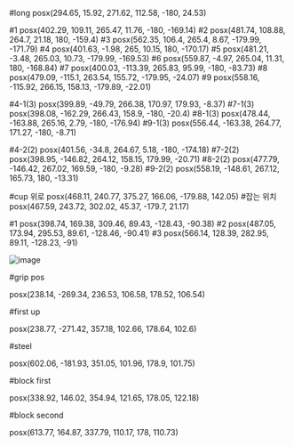 #long
posx(294.65, 15.92, 271.62, 112.58, -180, 24.53)


#1
posx(402.29, 109.11, 265.47, 11.76, -180, -169.14)
#2
posx(481.74, 108.88, 264.7, 21.18, 180, -159.4)
#3
posx(562.35, 106.4, 265.4, 8.67, -179.99, -171.79)
#4
posx(401.63, -1.98, 265, 10.15, 180, -170.17)
#5
posx(481.21, -3.48, 265.03, 10.73, -179.99, -169.53)
#6
posx(559.87, -4.97, 265.04, 11.31, 180, -168.84)
#7
posx(400.03, -113.39, 265.83, 95.99, -180, -83.73)
#8
posx(479.09, -115.1, 263.54, 155.72, -179.95, -24.07)
#9
posx(558.16, -115.92, 266.15, 158.13, -179.89, -22.01)

#4-1(3)
posx(399.89, -49.79, 266.38, 170.97, 179.93, -8.37)
#7-1(3)
posx(398.08, -162.29, 266.43, 158.9, -180, -20.4)
#8-1(3)
posx(478.44, -163.88, 265.16, 2.79, -180, -176.94)
#9-1(3)
posx(556.44, -163.38, 264.77, 171.27, -180, -8.71)

#4-2(2)
posx(401.56, -34.8, 264.67, 5.18, -180, -174.18)
#7-2(2)
posx(398.95, -146.82, 264.12, 158.15, 179.99, -20.71)
#8-2(2)
posx(477.79, -146.42, 267.02, 169.59, -180, -9.28)
#9-2(2)
posx(558.19, -148.61, 267.12, 165.73, 180, -13.31)

#cup 위로
posx(468.11, 240.77, 375.27, 166.06, -179.88, 142.05)
#잡는 위치
posx(467.59, 243.72, 302.02, 45.37, -179.7, 21.17)



#1
posx(398.74, 169.38, 309.46, 89.43, -128.43, -90.38)
#2
posx(487.05, 173.94, 295.53, 89.61, -128.46, -90.41)
#3
posx(566.14, 128.39, 282.95, 89.11, -128.23, -91)

![image](https://github.com/user-attachments/assets/25cebef2-d99b-455b-8a81-a06074d83163)

#grip pos

posx(238.14, -269.34, 236.53, 106.58, 178.52, 106.54)

#first up

posx(238.77, -271.42, 357.18, 102.66, 178.64, 102.6)

#steel

posx(602.06, -181.93, 351.05, 101.96, 178.9, 101.75)

#block first

posx(338.92, 146.02, 354.94, 121.65, 178.05, 122.18)

#block second

posx(613.77, 164.87, 337.79, 110.17, 178, 110.73)

